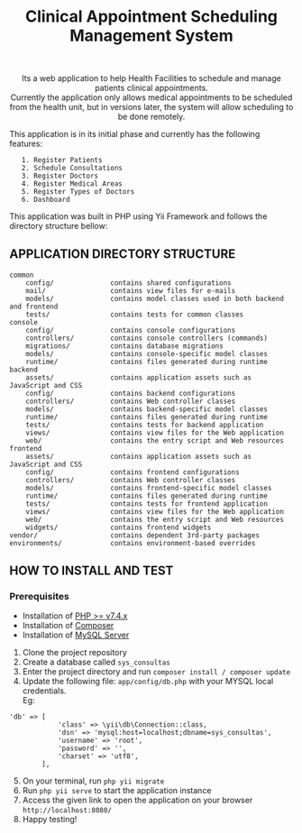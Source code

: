 <p align="center">
    <h1 align="center">Clinical Appointment Scheduling Management System</h1>
    <br>
    <p align="center"> Its a web application to help Health Facilities to schedule and manage patients clinical appointments. 
    <br>
    Currently the application only allows medical appointments to be scheduled from the health unit, but in versions
 later, the system will allow scheduling to be done remotely.
    </p>

</p>

This application is in its initial phase and currently has the following features:


       1. Register Patients
       2. Schedule Consultations
       3. Register Doctors
       4. Register Medical Areas
       5. Register Types of Doctors
       6. Dashboard
       
This application was built in PHP using Yii Framework and follows the directory structure bellow:

APPLICATION DIRECTORY STRUCTURE
-------------------

```
common
    config/              contains shared configurations
    mail/                contains view files for e-mails
    models/              contains model classes used in both backend and frontend
    tests/               contains tests for common classes    
console
    config/              contains console configurations
    controllers/         contains console controllers (commands)
    migrations/          contains database migrations
    models/              contains console-specific model classes
    runtime/             contains files generated during runtime
backend
    assets/              contains application assets such as JavaScript and CSS
    config/              contains backend configurations
    controllers/         contains Web controller classes
    models/              contains backend-specific model classes
    runtime/             contains files generated during runtime
    tests/               contains tests for backend application    
    views/               contains view files for the Web application
    web/                 contains the entry script and Web resources
frontend
    assets/              contains application assets such as JavaScript and CSS
    config/              contains frontend configurations
    controllers/         contains Web controller classes
    models/              contains frontend-specific model classes
    runtime/             contains files generated during runtime
    tests/               contains tests for frontend application
    views/               contains view files for the Web application
    web/                 contains the entry script and Web resources
    widgets/             contains frontend widgets
vendor/                  contains dependent 3rd-party packages
environments/            contains environment-based overrides
```

HOW TO INSTALL AND TEST
-------------------

### Prerequisites

 - Installation of [PHP >= v7.4.x](https://www.php.net/downloads.php)
 - Installation of [Composer](https://getcomposer.org/)
 - Installation of [MySQL Server](https://dev.mysql.com/downloads/mysql/)

1. Clone the project repository
2. Create a database called ```sys_consultas```
3. Enter the project directory and run ```composer install / composer update```
4. Update the following file: ```app/config/db.php``` with your MYSQL local credentials.<br>
Eg:<br>
```
'db' => [
            'class' => \yii\db\Connection::class,
            'dsn' => 'mysql:host=localhost;dbname=sys_consultas',
            'username' => 'root',
            'password' => '',
            'charset' => 'utf8',
        ],
```
5. On your terminal, run ```php yii migrate```
6. Run ```php yii serve``` to start the application instance
7. Access the given link to open the application on your browser ```http://localhost:8080/```
8. Happy testing!
